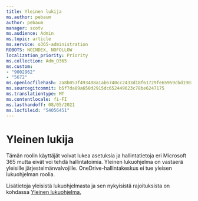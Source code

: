```yaml
---
title: Yleinen lukija
ms.author: pebaum
author: pebaum
manager: scotv
ms.audience: Admin
ms.topic: article
ms.service: o365-administration
ROBOTS: NOINDEX, NOFOLLOW
localization_priority: Priority
ms.collection: Adm_O365
ms.custom:
- "9002962"
- "5672"
ms.openlocfilehash: 2a8b053f493488a1ab6740cc2433d18f61729fe65959cbd1903ad689000113b2
ms.sourcegitcommit: b5f7da89a650d2915dc652449623c78be6247175
ms.translationtype: MT
ms.contentlocale: fi-FI
ms.lasthandoff: 08/05/2021
ms.locfileid: "54056451"
---
```

# <a name="global-reader"></a>Yleinen lukija

Tämän roolin käyttäjät voivat lukea asetuksia ja hallintatietoja eri Microsoft 365 mutta eivät voi tehdä hallintatoimia. Yleinen lukuohjelma on vastaerä yleisille järjestelmänvalvojille.
OneDrive-hallintakeskus ei tue yleisen lukuohjelman roolia.

Lisätietoja yleisistä lukuohjelmasta ja sen nykyisistä rajoituksista on kohdassa [Yleinen lukuohjelma.](https://docs.microsoft.com/azure/active-directory/users-groups-roles/directory-assign-admin-roles#global-reader)
